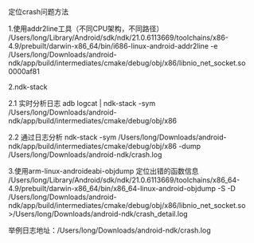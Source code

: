 定位crash问题方法

1.使用addr2line工具（不同CPU架构，不同路径）
/Users/long/Library/Android/sdk/ndk/21.0.6113669/toolchains/x86-4.9/prebuilt/darwin-x86_64/bin/i686-linux-android-addr2line -e /Users/long/Downloads/android-ndk/app/build/intermediates/cmake/debug/obj/x86/libnio_net_socket.so 0000af81


2.ndk-stack

2.1 实时分析日志 
    adb logcat | ndk-stack -sym /Users/long/Downloads/android-ndk/app/build/intermediates/cmake/debug/obj/x86

2.2 通过日志分析
    ndk-stack -sym /Users/long/Downloads/android-ndk/app/build/intermediates/cmake/debug/obj/x86 -dump /Users/long/Downloads/android-ndk/crash.log

3.使用arm-linux-androideabi-objdump  定位出错的函数信息
/Users/long/Library/Android/sdk/ndk/21.0.6113669/toolchains/x86_64-4.9/prebuilt/darwin-x86_64/bin/x86_64-linux-android-objdump -S -D /Users/long/Downloads/android-ndk/app/build/intermediates/cmake/debug/obj/x86/libnio_net_socket.so >/Users/long/Downloads/android-ndk/crash_detail.log


举例日志地址：/Users/long/Downloads/android-ndk/crash.log